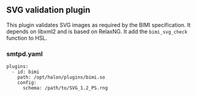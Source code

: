 ## SVG validation plugin

This plugin validates SVG images as required by the BIMI specification. It depends on libxml2 and is based on RelaxNG.
It add the ``bimi_svg_check`` function to HSL.

### smtpd.yaml

```
plugins:
  - id: bimi
    path: /opt/halon/plugins/bimi.so
    config:
      schema: /path/to/SVG_1.2_PS.rng
```
